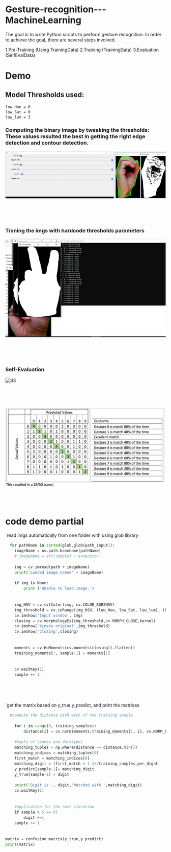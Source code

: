 # Gesture-recognition---MachineLearning
The goal is to write Python scripts to perform gesture recognition.
In order to achieve the goal, there are several steps involved.


1.Pre-Training (Using TrainingData)
2.Training (TrainingData)
3.Evaluation (SelfEvalData)



# Demo
## Model Thresholds used:
    low Hue = 0
    low_Sat = 0
    low_lum = 3

### Computing the binary image by tweaking the thresholds: These values resulted the best in getting the right edge detection and contour detection.
![d1](https://github.com/haganmao/Gesture-recognition---MachineLearning/blob/master/Picture%201.png "d1") 

<br>
<br>
<br>

### Traning the imgs with hardcode thresholds parameters

![d2](https://github.com/haganmao/Gesture-recognition---MachineLearning/blob/master/Picture%202.png "d2") 

<br>
<br>
<br>

### Self-Evaluation 

![d3](https://github.com/haganmao/Gesture-recognition---MachineLearning/blob/master/Pic3.png"d3") 

<br>
<br>
<br>


![d4](https://github.com/haganmao/Gesture-recognition---MachineLearning/blob/master/Picture%204.png "d4") 





<br>
<br>

# code demo partial

`read imgs automatically from one folder with using glob library 
```python
  for pathName in sorted(glob.glob(path_input)):
    imageName = os.path.basename(pathName)
    # imageName = str(sample) + extension
  
    img = cv.imread(path + imageName)
    print('Loaded image named' + imageName)

    if img is None:
        print ('Unable to load image.')


    img_HSV = cv.cvtColor(img, cv.COLOR_BGR2HSV)
    img_threshold = cv.inRange(img_HSV, (low_Hue, low_Sat, low_lum), (high_Hue, high_Sat, high_lum))
    cv.imshow('Input window', img)
    closing = cv.morphologyEx(img_threshold,cv.MORPH_CLOSE,kernel)
    cv.imshow('binary original',img_threshold)
    cv.imshow('Closing',closing)


    moments = cv.HuMoments(cv.moments(closing)).flatten()
    training_moments[:, sample-1] = moments[:]

    
    cv.waitKey(1)
    sample += 1
   
```
<br>
<br>


`get the matrix based on y_true,y_predict, and print the matrices
```python
  #compute the distance with each of the training sample

    for i in range(0, training_samples):
        distance[i] = cv.norm(moments,training_moments[:, i], cv.NORM_L2)
    
    #tuple of (index and datatype)
    matching_tuples = np.where(distance == distance.min()) 
    matching_indices = matching_tuples[0]
    first_match = matching_indices[0]
    matching_digit = (first_match + 1 )//training_samples_per_dight
    y_predict[sample-1]= matching_digit
    y_true[sample-1] = digit

    print('Digit is ', digit,'Matched with ',matching_digit)
    cv.waitKey(1)


    #application for the next iteration
    if sample % 5 == 0:
        digit +=1 
    sample += 1


matrix = confusion_matrix(y_true,y_predict)
print(matrix)


   
```












